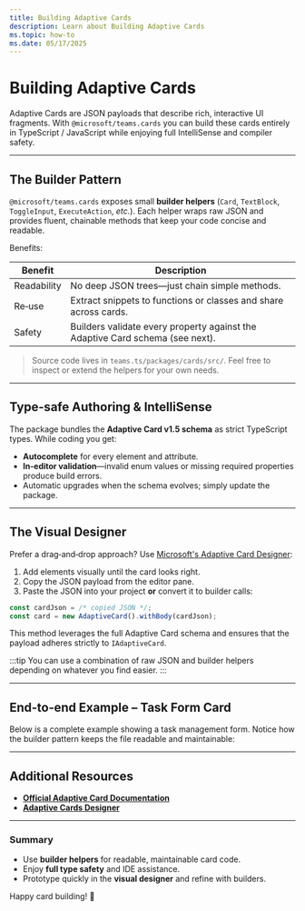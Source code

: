 ```yaml
---
title: Building Adaptive Cards
description: Learn about Building Adaptive Cards
ms.topic: how-to
ms.date: 05/17/2025
---
```



# Building Adaptive Cards

Adaptive Cards are JSON payloads that describe rich, interactive UI fragments.
With `@microsoft/teams.cards` you can build these cards entirely in TypeScript / JavaScript while enjoying full IntelliSense and compiler safety.

---

## The Builder Pattern

`@microsoft/teams.cards` exposes small **builder helpers** (`Card`, `TextBlock`, `ToggleInput`, `ExecuteAction`, _etc._).
Each helper wraps raw JSON and provides fluent, chainable methods that keep your code concise and readable.

<FileCodeBlock
    lang="typescript"
    src="/generated-snippets/ts/index.snippet.basic-card-building.ts"
/>

Benefits:

| Benefit     | Description                                                                   |
| ----------- | ----------------------------------------------------------------------------- |
| Readability | No deep JSON trees—just chain simple methods.                                 |
| Re‑use      | Extract snippets to functions or classes and share across cards.              |
| Safety      | Builders validate every property against the Adaptive Card schema (see next). |

> Source code lives in `teams.ts/packages/cards/src/`. Feel free to inspect or extend the helpers for your own needs.

---

## Type‑safe Authoring & IntelliSense

The package bundles the **Adaptive Card v1.5 schema** as strict TypeScript types.
While coding you get:

- **Autocomplete** for every element and attribute.
- **In‑editor validation**—invalid enum values or missing required properties produce build errors.
- Automatic upgrades when the schema evolves; simply update the package.

<FileCodeBlock
    lang="typescript"
    src="/generated-snippets/ts/index.snippet.improved-type-checking.ts"
/>

---

## The Visual Designer

Prefer a drag‑and‑drop approach? Use [Microsoft's Adaptive Card Designer](https://adaptivecards.microsoft.com/designer.html):

1. Add elements visually until the card looks right.
2. Copy the JSON payload from the editor pane.
3. Paste the JSON into your project **or** convert it to builder calls:

```typescript
const cardJson = /* copied JSON */;
const card = new AdaptiveCard().withBody(cardJson);
```

<FileCodeBlock
    lang="typescript"
    src="/generated-snippets/ts/index.snippet.raw-card-json.ts"
/>

This method leverages the full Adaptive Card schema and ensures that the payload adheres strictly to `IAdaptiveCard`.

:::tip
You can use a combination of raw JSON and builder helpers depending on whatever you find easier.
:::

---

## End‑to‑end Example – Task Form Card

Below is a complete example showing a task management form. Notice how the builder pattern keeps the file readable and maintainable:

<FileCodeBlock
    lang="typescript"
    src="/generated-snippets/ts/index.snippet.sending-adaptive-card-e2e.ts"
/>

---

## Additional Resources

- [**Official Adaptive Card Documentation**](https://adaptivecards.microsoft.com/)
- [**Adaptive Cards Designer**](https://adaptivecards.microsoft.com/designer.html)

---

### Summary

- Use **builder helpers** for readable, maintainable card code.
- Enjoy **full type safety** and IDE assistance.
- Prototype quickly in the **visual designer** and refine with builders.

Happy card building! 🎉
